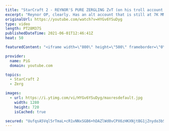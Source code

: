 ```yaml
---
title: "StarCraft 2 - REYNOR'S PURE ZERGLING ZvT (on his troll account!)"
excerpt: "Reynor OP, clearly. Has an alt account that is still at 7K MMR wtf! The rest of us wish we can use zerglings with half the success he does. Really happy to see such tremendous skill in such a young player and hopefully we'll keep seeing his success in Starcraft for many years to come🎤 More Pro SC2 Casts:"
originalUrl: https://youtube.com/watch?v=HYGv6YSuDyg
type: video
length: PT28M37S
publishedDateTime: 2021-06-01T12:46:41Z
heat: 50

featuredContent: "<iframe width=\"800\" height=\"500\" frameborder=\"0\" src=\"https://www.youtube.com/embed/HYGv6YSuDyg\" allow=\"accelerometer; autoplay; encrypted-media; gyroscope; picture-in-picture\" allowfullscreen></iframe>"

provider:
  name: PiG
  domain: youtube.com

topics:
  - StarCraft 2
  - Zerg

images:
  - url: https://i.ytimg.com/vi/HYGv6YSuDyg/maxresdefault.jpg
    width: 1280
    height: 720
    isCached: true

secured: "UufqsA5Vql5rTmaL+cR1vNNxSGB6+hDAZlWd0vCPX6zHKXNjtBG1jZnydo3bSjTE/l5XgMSONF+oe9zatgPRMVMLQ2zq6gxNbtxjwzF0/JNNDmzoavV0VkNTCqwjedBjhy53MPUTPEWA1BI4korye4Vtb63LcCTF3pgq5AC6iseq3k7HkgaKqQ7vzyYA8qB9TKtAcHgrwUgkft8MU4KN8stWa2DWsbXnbLgMPu4KRpTYuiT+1iHUz1TgKRn7etAgzdpbT8zspmCEjBZ0xHF7stvHNXoiQ9YRSJd+XW+2kS6ZpXqXoOpRwMlxEBwwz6ulcZa+ZbXy58m+JT5weQvr4mIZX3GOhivMs7dmKaEoCcQQ6db/l1WiJ0aKWUGTncgTRMpg+upBSMPp4ftf3PD3Cax4ACe++WWVHMAZymmK/y8=;Ktqm9Oop1z+T+zri1NZtTg=="
---
```


